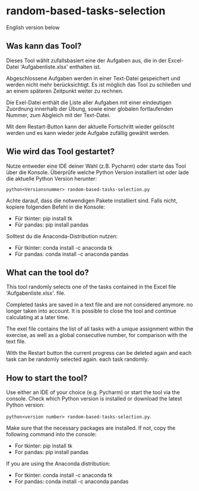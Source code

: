 # random-based-tasks-selection
English version below
## Was kann das Tool?
Dieses Tool wählt zufallsbasiert eine der Aufgaben aus, die in der Excel-Datei 'Aufgabenliste.xlsx'
enthalten ist.

Abgeschlossene Aufgaben werden in einer Text-Datei gespeichert und werden 
nicht mehr berücksichtigt. Es ist möglich das Tool zu schließen
und an einem späteren Zeitpunkt weiter zu rechnen. 

Die Exel-Datei enthält die Liste aller Aufgaben mit einer eindeutigen Zuordnung innerhalb der Übung, 
sowie einer globalen fortlaufenden Nummer, zum Abgleich mit der Text-Datei.

Mit dem Restart-Button kann der aktuelle Fortschritt wieder gelöscht werden und es kann wieder
jede Aufgabe zufällig gewählt werden.

## Wie wird das Tool gestartet?

Nutze entweder eine IDE deiner Wahl (z.B. Pycharm) oder starte das Tool über die Konsole.
Überprüfe welche Python Version installiert ist oder lade die aktuelle Python Version herunter:

`python<Versionsnummer> random-based-tasks-selection.py`

Achte darauf, dass die notwendigen Pakete installiert sind. Falls nicht, kopiere folgenden Befehl
in die Konsole:
* Für tkinter: pip install tk
* Für pandas: pip install pandas

Solltest du die Anaconda-Distribution nutzen:
* Für tkinter: conda install -c anaconda tk
* Für pandas: conda install -c anaconda pandas

## What can the tool do?
This tool randomly selects one of the tasks contained in the Excel file 'Aufgabenliste.xlsx'.
file.

Completed tasks are saved in a text file and are not considered anymore. 
no longer taken into account. It is possible to close the tool
and continue calculating at a later time. 

The exel file contains the list of all tasks with a unique assignment within the exercise, 
as well as a global consecutive number, for comparison with the text file.

With the Restart button the current progress can be deleted again and each task can be randomly selected again.
each task randomly.

## How to start the tool?

Use either an IDE of your choice (e.g. Pycharm) or start the tool via the console.
Check which Python version is installed or download the latest Python version:

`python<version number> random-based-tasks-selection.py`.

Make sure that the necessary packages are installed. If not, copy the following command
into the console:
* For tkinter: pip install tk
* For pandas: pip install pandas

If you are using the Anaconda distribution:
* For tkinter: conda install -c anaconda tk
* For pandas: conda install -c anaconda pandas

